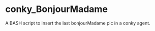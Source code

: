 conky_BonjourMadame
===================

A BASH script to insert the last bonjourMadame pic in a conky agent.
